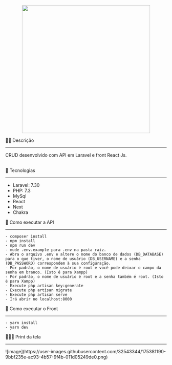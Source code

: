 <p align="center"><a href="https://laravel.com" target="_blank"><img src="https://raw.githubusercontent.com/laravel/art/master/logo-lockup/5%20SVG/2%20CMYK/1%20Full%20Color/laravel-logolockup-cmyk-red.svg" width="400"></a></p>

✍🏻 Descrição
<hr>
CRUD desenvolvido com API em Laravel e front React Js. 
<br>
<br>

🧪 Tecnologias
<hr>
<ul>
    <li>Laravel: 7.30</li>
    <li>PHP: 7.3</li>
    <li>MySql</li>
    <li>React</li>
    <li>Next</li>
    <li>Chakra</li>
</ul>
 🚀 Como executar a API
<hr>

```
- composer install
- npm install
- npm run dev
- mude .env.example para .env na pasta raiz.
- Abra o arquivo .env e altere o nome do banco de dados (DB_DATABASE) para o que tiver, o nome de usuário (DB_USERNAME) e a senha (DB_PASSWORD) correspondem à sua configuração.
- Por padrão, o nome de usuário é root e você pode deixar o campo da senha em branco. (Isto é para Xampp)
- Por padrão, o nome de usuário é root e a senha também é root. (Isto é para Xampp)
- Execute php artisan key:generate
- Execute php artisan migrate
- Execute php artisan serve
- Irá abrir no localhost:8000
```

 🚀 Como executar o Front
<hr>

```
- yarn install
- yarn dev
```

 👨🏾‍💻 Print da tela
<hr>
![image](https://user-images.githubusercontent.com/32543344/175381190-9bbf235e-ac93-4b57-9f4b-011d05249de0.png)

